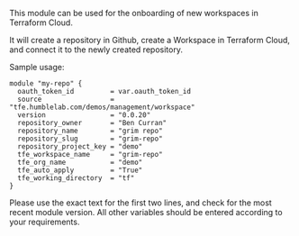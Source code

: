 This module can be used for the onboarding of new workspaces in Terraform Cloud.

It will create a repository in Github, create a Workspace in Terraform Cloud, and connect it to the newly created repository.

Sample usage:

```
module "my-repo" {
  oauth_token_id         = var.oauth_token_id 
  source                 = "tfe.humblelab.com/demos/management/workspace"
  version                = "0.0.20"
  repository_owner       = "Ben Curran"
  repository_name        = "grim repo"
  repository_slug        = "grim-repo"
  repository_project_key = "demo"
  tfe_workspace_name     = "grim-repo"
  tfe_org_name           = "demo"
  tfe_auto_apply         = "True"
  tfe_working_directory  = "tf"
}
```

Please use the exact text for the first two lines, and check for the most recent module version. All other variables should be entered according to your requirements.


